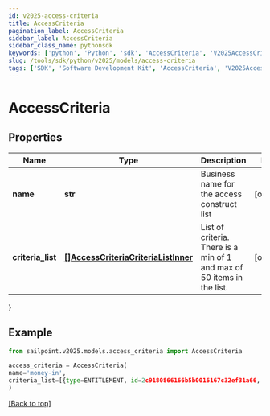 ```yaml
---
id: v2025-access-criteria
title: AccessCriteria
pagination_label: AccessCriteria
sidebar_label: AccessCriteria
sidebar_class_name: pythonsdk
keywords: ['python', 'Python', 'sdk', 'AccessCriteria', 'V2025AccessCriteria'] 
slug: /tools/sdk/python/v2025/models/access-criteria
tags: ['SDK', 'Software Development Kit', 'AccessCriteria', 'V2025AccessCriteria']
---
```


# AccessCriteria


## Properties

Name | Type | Description | Notes
------------ | ------------- | ------------- | -------------
**name** | **str** | Business name for the access construct list | [optional] 
**criteria_list** | [**[]AccessCriteriaCriteriaListInner**](access-criteria-criteria-list-inner) | List of criteria. There is a min of 1 and max of 50 items in the list. | [optional] 
}

## Example

```python
from sailpoint.v2025.models.access_criteria import AccessCriteria

access_criteria = AccessCriteria(
name='money-in',
criteria_list=[{type=ENTITLEMENT, id=2c9180866166b5b0016167c32ef31a66, name=Administrator}, {type=ENTITLEMENT, id=2c9180866166b5b0016167c32ef31a67, name=Administrator}]
)

```
[[Back to top]](#) 

